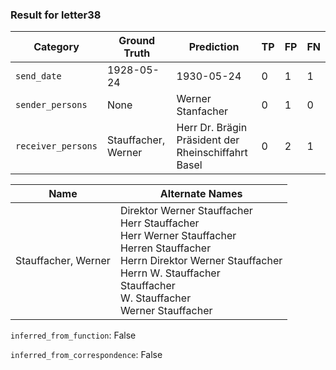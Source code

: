 ### Result for letter38
| Category          | Ground Truth | Prediction | TP | FP | FN |
|------------------|--------------|------------|----|----|----|
| `send_date`        | 1928-05-24 | 1930-05-24 | 0 | 1 | 1 |
| `sender_persons`  | None | Werner Stanfacher | 0 | 1 | 0 |
| `receiver_persons` | Stauffacher, Werner | Herr Dr. Brägin<br>Präsident der Rheinschiffahrt Basel | 0 | 2 | 1 |

| Name | Alternate Names |
| --- | --- |
| Stauffacher, Werner | Direktor Werner Stauffacher<br>Herr Stauffacher<br>Herr Werner Stauffacher<br>Herren Stauffacher<br>Herrn Direktor Werner Stauffacher<br>Herrn W. Stauffacher<br>Stauffacher<br>W. Stauffacher<br>Werner Stauffacher |

`inferred_from_function`: False

`inferred_from_correspondence`: False
